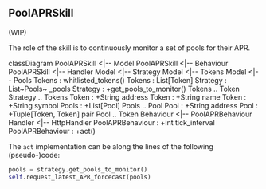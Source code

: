 ## PoolAPRSkill

(WIP)

The role of the skill is to continuously monitor a set of pools for their APR.

<div class="mermaid" id="apr">
    classDiagram
        PoolAPRSkill <|-- Model
        PoolAPRSkill <|-- Behaviour
        PoolAPRSkill <|-- Handler
        Model <|-- Strategy
        Model <|-- Tokens
        Model <|-- Pools
        Tokens : whitlisted_tokens()
        Tokens : List[Token]
        Strategy : List~Pools~ _pools
        Strategy : +get_pools_to_monitor()
        Tokens .. Token
        Strategy .. Tokens
        Token : +String address
        Token : +String name
        Token : +String symbol
        Pools : +List[Pool]
        Pools .. Pool
        Pool : +String address
        Pool : +Tuple[Token, Token] pair
        Pool .. Token
        Behaviour <|-- PoolAPRBehaviour
        Handler <|-- HttpHandler
        PoolAPRBehaviour : +int tick_interval
        PoolAPRBehaviour : +act()

</div>

The `act` implementation can be along the lines of the following (pseudo-)code:

``` python
pools = strategy.get_pools_to_monitor()
self.request_latest_APR_forcecast(pools)
```